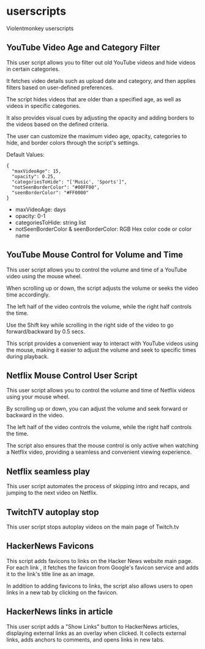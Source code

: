 # userscripts

Violentmonkey userscripts

## YouTube Video Age and Category Filter

This user script allows you to filter out old YouTube videos and hide videos in certain categories.

It fetches video details such as upload date and category, and then applies filters based on user-defined preferences.

The script hides videos that are older than a specified age, as well as videos in specific categories.

It also provides visual cues by adjusting the opacity and adding borders to the videos based on the defined criteria.

The user can customize the maximum video age, opacity, categories to hide, and border colors through the script's settings.

Default Values:

    {
      "maxVideoAge": 15,
      "opacity": 0.25,
      "categoriesToHide": "['Music', 'Sports']",
      "notSeenBorderColor": "#00FF00",
      "seenBorderColor": "#FF0000"
    }

- maxVideoAge: days
- opacity: 0-1
- categoriesToHide: string list
- notSeenBorderColor & seenBorderColor: RGB Hex color code or color name

## YouTube Mouse Control for Volume and Time

This user script allows you to control the volume and time of a YouTube video using the mouse wheel.

When scrolling up or down, the script adjusts the volume or seeks the video time accordingly.

The left half of the video controls the volume, while the right half controls the time.

Use the Shift key while scrolling in the right side of the video to go forward/backward by 0.5 secs.

This script provides a convenient way to interact with YouTube videos using the mouse, making it easier to adjust the volume and seek to specific times during playback.

## Netflix Mouse Control User Script

This user script allows you to control the volume and time of Netflix videos using your mouse wheel.

By scrolling up or down, you can adjust the volume and seek forward or backward in the video.

The left half of the video controls the volume, while the right half controls the time.

The script also ensures that the mouse control is only active when watching a Netflix video, providing a seamless and convenient viewing experience.

## Netflix seamless play

This user script automates the process of skipping intro and recaps, and jumping to the next video on Netflix.

## TwitchTV autoplay stop

This user script stops autoplay videos on the main page of Twitch.tv

## HackerNews Favicons

This script adds favicons to links on the Hacker News website main page. For each link , it fetches the favicon from Google's favicon service and adds it to the link's title line as an image.

In addition to adding favicons to links, the script also allows users to open links in a new tab by clicking on the favicon.

## HackerNews links in article

This user script adds a "Show Links" button to HackerNews articles, displaying external links as an overlay when clicked. It collects external links, adds anchors to comments, and opens links in new tabs.

